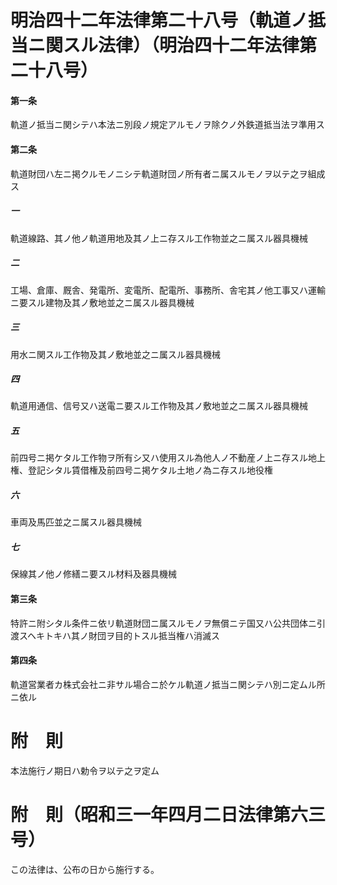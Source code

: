 # 明治四十二年法律第二十八号（軌道ノ抵当ニ関スル法律）（明治四十二年法律第二十八号）
#### 第一条
軌道ノ抵当ニ関シテハ本法ニ別段ノ規定アルモノヲ除クノ外鉄道抵当法ヲ準用ス
#### 第二条
軌道財団ハ左ニ掲クルモノニシテ軌道財団ノ所有者ニ属スルモノヲ以テ之ヲ組成ス
##### 一
軌道線路、其ノ他ノ軌道用地及其ノ上ニ存スル工作物並之ニ属スル器具機械
##### 二
工場、倉庫、厩舎、発電所、変電所、配電所、事務所、舎宅其ノ他工事又ハ運輸ニ要スル建物及其ノ敷地並之ニ属スル器具機械
##### 三
用水ニ関スル工作物及其ノ敷地並之ニ属スル器具機械
##### 四
軌道用通信、信号又ハ送電ニ要スル工作物及其ノ敷地並之ニ属スル器具機械
##### 五
前四号ニ掲ケタル工作物ヲ所有シ又ハ使用スル為他人ノ不動産ノ上ニ存スル地上権、登記シタル賃借権及前四号ニ掲ケタル土地ノ為ニ存スル地役権
##### 六
車両及馬匹並之ニ属スル器具機械
##### 七
保線其ノ他ノ修繕ニ要スル材料及器具機械
#### 第三条
特許ニ附シタル条件ニ依リ軌道財団ニ属スルモノヲ無償ニテ国又ハ公共団体ニ引渡スヘキトキハ其ノ財団ヲ目的トスル抵当権ハ消滅ス
#### 第四条
軌道営業者カ株式会社ニ非サル場合ニ於ケル軌道ノ抵当ニ関シテハ別ニ定ムル所ニ依ル
# 附　則
本法施行ノ期日ハ勅令ヲ以テ之ヲ定ム
# 附　則（昭和三一年四月二日法律第六三号）
この法律は、公布の日から施行する。

